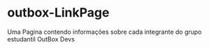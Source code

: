 # outbox-LinkPage
Uma Pagina contendo informações sobre cada integrante  do grupo estudantil OutBox Devs
